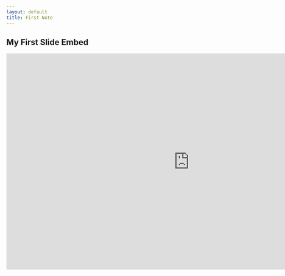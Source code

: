 ```yaml
---
layout: default
title: First Note
---
```


## My First Slide Embed

<iframe src="https://docs.google.com/presentation/d/e/2PACX-1vSTIjcMwh5oykEUGj1JLjX6loys6a6UTh4iZAu-spRtEU-Fe8pfeLcXsw5JwexoH-Hpm8lq_ncK9_y9/pubembed?start=false&loop=false&delayms=3000" frameborder="0" width="960" height="569" allowfullscreen="true" mozallowfullscreen="true" webkitallowfullscreen="true"></iframe>
